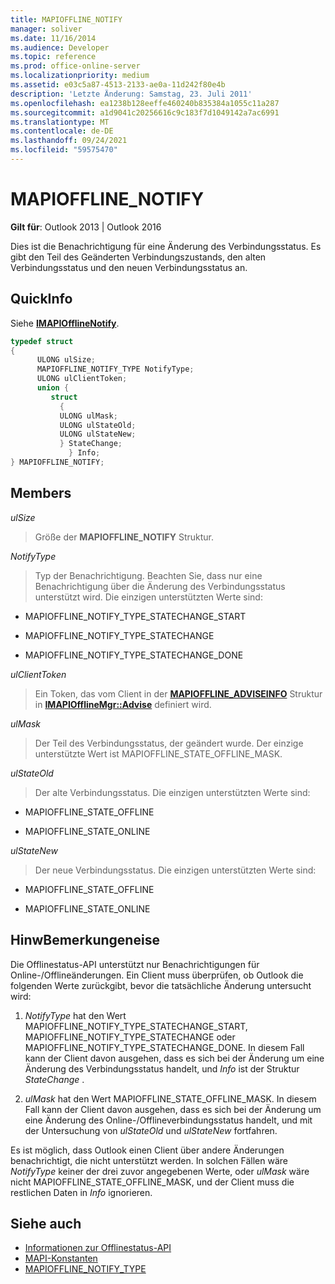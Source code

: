 ```yaml
---
title: MAPIOFFLINE_NOTIFY
manager: soliver
ms.date: 11/16/2014
ms.audience: Developer
ms.topic: reference
ms.prod: office-online-server
ms.localizationpriority: medium
ms.assetid: e03c5a87-4513-2133-ae0a-11d242f80e4b
description: 'Letzte Änderung: Samstag, 23. Juli 2011'
ms.openlocfilehash: ea1238b128eeffe460240b835384a1055c11a287
ms.sourcegitcommit: a1d9041c20256616c9c183f7d1049142a7ac6991
ms.translationtype: MT
ms.contentlocale: de-DE
ms.lasthandoff: 09/24/2021
ms.locfileid: "59575470"
---
```

# <a name="mapioffline_notify"></a>MAPIOFFLINE_NOTIFY

**Gilt für**: Outlook 2013 | Outlook 2016 
  
Dies ist die Benachrichtigung für eine Änderung des Verbindungsstatus. Es gibt den Teil des Geänderten Verbindungszustands, den alten Verbindungsstatus und den neuen Verbindungsstatus an.
  
## <a name="quick-info"></a>QuickInfo

Siehe **[IMAPIOfflineNotify](imapiofflinenotifyiunknown.md)**. 
  
```cpp
typedef struct  
{ 
      ULONG ulSize; 
      MAPIOFFLINE_NOTIFY_TYPE NotifyType; 
      ULONG ulClientToken; 
      union { 
         struct 
           { 
           ULONG ulMask; 
           ULONG ulStateOld; 
           ULONG ulStateNew; 
           } StateChange; 
             } Info; 
} MAPIOFFLINE_NOTIFY;
```

## <a name="members"></a>Members

 _ulSize_
  
> Größe der **MAPIOFFLINE_NOTIFY** Struktur. 
    
 _NotifyType_
  
> Typ der Benachrichtigung. Beachten Sie, dass nur eine Benachrichtigung über die Änderung des Verbindungsstatus unterstützt wird. Die einzigen unterstützten Werte sind:
    
   - MAPIOFFLINE_NOTIFY_TYPE_STATECHANGE_START
    
   - MAPIOFFLINE_NOTIFY_TYPE_STATECHANGE
    
   - MAPIOFFLINE_NOTIFY_TYPE_STATECHANGE_DONE
    
 _ulClientToken_
  
> Ein Token, das vom Client in der **[MAPIOFFLINE_ADVISEINFO](mapioffline_adviseinfo.md)** Struktur in **[IMAPIOfflineMgr::Advise](imapiofflinemgr-advise.md)** definiert wird. 
    
 _ulMask_
  
> Der Teil des Verbindungsstatus, der geändert wurde. Der einzige unterstützte Wert ist MAPIOFFLINE_STATE_OFFLINE_MASK.
    
 _ulStateOld_
  
> Der alte Verbindungsstatus. Die einzigen unterstützten Werte sind:
    
   - MAPIOFFLINE_STATE_OFFLINE
    
   - MAPIOFFLINE_STATE_ONLINE
    
 _ulStateNew_
  
> Der neue Verbindungsstatus. Die einzigen unterstützten Werte sind:
    
   - MAPIOFFLINE_STATE_OFFLINE
    
   - MAPIOFFLINE_STATE_ONLINE
    
## <a name="remarks"></a>HinwBemerkungeneise

Die Offlinestatus-API unterstützt nur Benachrichtigungen für Online-/Offlineänderungen. Ein Client muss überprüfen, ob Outlook die folgenden Werte zurückgibt, bevor die tatsächliche Änderung untersucht wird:
  
1.  *NotifyType*  hat den Wert MAPIOFFLINE_NOTIFY_TYPE_STATECHANGE_START, MAPIOFFLINE_NOTIFY_TYPE_STATECHANGE oder MAPIOFFLINE_NOTIFY_TYPE_STATECHANGE_DONE. In diesem Fall kann der Client davon ausgehen, dass es sich bei der Änderung um eine Änderung des Verbindungsstatus handelt, und  *Info*  ist der Struktur  *StateChange*  . 
    
2.  *ulMask*  hat den Wert MAPIOFFLINE_STATE_OFFLINE_MASK. In diesem Fall kann der Client davon ausgehen, dass es sich bei der Änderung um eine Änderung des Online-/Offlineverbindungsstatus handelt, und mit der Untersuchung von  *ulStateOld*  und  *ulStateNew*  fortfahren. 
    
Es ist möglich, dass Outlook einen Client über andere Änderungen benachrichtigt, die nicht unterstützt werden. In solchen Fällen wäre  *NotifyType*  keiner der drei zuvor angegebenen Werte, oder  *ulMask*  wäre nicht MAPIOFFLINE_STATE_OFFLINE_MASK, und der Client muss die restlichen Daten in  *Info*  ignorieren. 
  
## <a name="see-also"></a>Siehe auch

- [Informationen zur Offlinestatus-API](about-the-offline-state-api.md)  
- [MAPI-Konstanten](mapi-constants.md)  
- [MAPIOFFLINE_NOTIFY_TYPE](mapioffline_notify_type.md)

